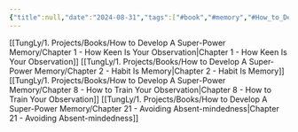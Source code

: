 ```yaml
---
{"title":null,"date":"2024-08-31","tags":["#book","#memory","#How_to_Develop_A_Super_Power_Memory"],"Group":"Group1","dg-publish":true,"dg-home":false,"permalink":"/tung-ly/1-projects/books/how-to-develop-a-super-power-memory/nhom-1-co-ban-ve-quan-sat-va-thoi-quen-ghi-nho/","dgPassFrontmatter":true}
---
```


[[TungLy/1. Projects/Books/How to Develop A Super-Power Memory/Chapter 1 - How Keen Is Your Observation\|Chapter 1 - How Keen Is Your Observation]]
[[TungLy/1. Projects/Books/How to Develop A Super-Power Memory/Chapter 2 - Habit Is Memory\|Chapter 2 - Habit Is Memory]]
[[TungLy/1. Projects/Books/How to Develop A Super-Power Memory/Chapter 8 - How to Train Your Observation\|Chapter 8 - How to Train Your Observation]]
[[TungLy/1. Projects/Books/How to Develop A Super-Power Memory/Chapter 21 - Avoiding Absent-mindedness\|Chapter 21 - Avoiding Absent-mindedness]]